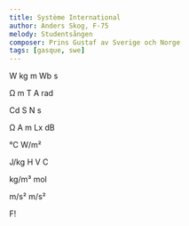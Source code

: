 ```yaml
---
title: Système International
author: Anders Skog, F-75
melody: Studentsången
composer: Prins Gustaf av Sverige och Norge
tags: [gasque, swe]
---
```


W kg m Wb s

Ω m T A rad

Cd S N s

Ω A m Lx dB

°C W/m²

J/kg H V C

kg/m³ mol

m/s² m/s²

F!
